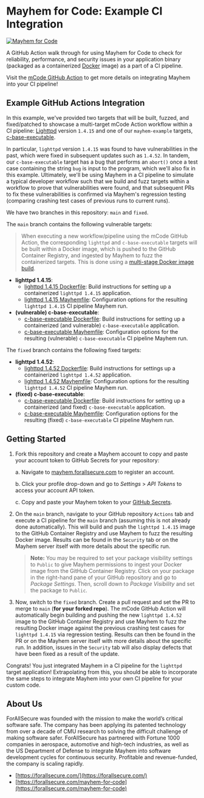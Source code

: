 # Mayhem for Code: Example CI Integration

[![Mayhem for Code](https://drive.google.com/uc?export=view&id=1JXEbfCDMMwwnDaOgs5-XlPWQwZR93fv4)](http://mayhem.forallsecure.com/)

A GitHub Action walk through for using Mayhem for Code to check for reliability, performance, and security issues in your application binary (packaged as a containerized [Docker](https://docs.docker.com/get-started/overview/) image) as a part of a CI pipeline.

Visit the [mCode GitHub Action](https://github.com/ForAllSecure/mcode-action/) to get more details on integrating Mayhem into your CI pipeline!

## Example GitHub Actions Integration

In this example, we've provided two targets that will be built, fuzzed, and fixed/patched to showcase a multi-target mCode Action workflow within a CI pipeline: [Lighttpd](https://www.lighttpd.net/) version `1.4.15` and one of our `mayhem-example` targets, [c-base-executable](https://github.com/ForAllSecure/mayhem-examples/tree/main/c/base-executable/c-base-executable).

In particular, `lighttpd` version `1.4.15` was found to have vulnerabilities in the past, which were fixed in subsequent updates such as `1.4.52`. In tandem, our `c-base-executable` target has a bug that performs an `abort()` once a test case containing the string `bug` is input to the program, which we'll also fix in this example. Ultimately, we'll be using Mayhem in a CI pipeline to simulate a typical developer workflow such that we build and fuzz targets within a workflow to prove that vulnerabilities were found, and that subsequent PRs to fix these vulnerabilities is confirmed via Mayhem's regression testing (comparing crashing test cases of previous runs to current runs).

We have two branches in this repository: `main` and `fixed`.

The `main` branch contains the following vulnerable targets:

> When executing a new workflow/pipeline using the mCode GitHub Action, the corresponding `lighttpd` and `c-base-executable` targets will be built within a Docker image, which is pushed to the GitHub Container Registry, and ingested by Mayhem to fuzz the containerized targets. This is done using a [multi-stage Docker image build](https://docs.docker.com/build/building/multi-stage/).

* **lighttpd 1.4.15**:
    * [lighttpd 1.4.15 Dockerfile](https://github.com/ForAllSecure/mcode-action-examples/blob/main/Dockerfile): Build instructions for setting up a containerized `lighttpd 1.4.15` application.
    * [lighttpd 1.4.15 Mayhemfile](https://github.com/ForAllSecure/mcode-action-examples/blob/main/Mayhemfile.lighttpd): Configuration options for the resulting `lighttpd 1.4.15` CI pipeline Mayhem run.
* **(vulnerable) c-base-executable**:
    * [c-base-executable Dockerfile](https://github.com/ForAllSecure/mcode-action-examples/blob/main/Dockerfile): Build instructions for setting up a containerized (and vulnerable) `c-base-executable` application.
    * [c-base-executable Mayhemfile](https://github.com/ForAllSecure/mcode-action-examples/blob/main/Mayhemfile.mayhemit): Configuration options for the resulting (vulnerable) `c-base-executable` CI pipeline Mayhem run.

The `fixed` branch contains the following fixed targets:

* **lighttpd 1.4.52**:
    * [lighttpd 1.4.52 Dockerfile](https://github.com/ForAllSecure/mcode-action-examples/blob/fixed/Dockerfile): Build instructions for settings up a containerized `lighttpd 1.4.52` application.
    * [lighttpd 1.4.52 Mayhemfile](https://github.com/ForAllSecure/mcode-action-examples/blob/fixed/Mayhemfile.lighttpd): Configuration options for the resulting `lighttpd 1.4.52` CI pipeline Mayhem run.
* **(fixed) c-base-executable**:
    * [c-base-executable Dockerfile](https://github.com/ForAllSecure/mcode-action-examples/blob/fixed/Dockerfile): Build instructions for setting up a containerized (and fixed) `c-base-executable` application.
    * [c-base-executable Mayhemfile](https://github.com/ForAllSecure/mcode-action-examples/blob/fixed/Mayhemfile.mayhemit): Configuration options for the resulting (fixed) `c-base-executable` CI pipeline Mayhem run.

## Getting Started

1. Fork this repository and create a Mayhem account to copy and paste your account token to GitHub Secrets for your repository:

    a. Navigate to [mayhem.forallsecure.com](https://mayhem.forallsecure.com/) to register an account.

    b. Click your profile drop-down and go to *Settings* > *API Tokens* to access your account API token.

    c. Copy and paste your Mayhem token to your [GitHub Secrets](https://docs.github.com/en/actions/security-guides/encrypted-secrets#creating-encrypted-secrets-for-an-organization).

2. On the `main` branch, navigate to your GitHub repository `Actions` tab and execute a CI pipeline for the `main` branch (assuming this is not already done automatically). This will build and push the `lighttpd 1.4.15` image to the GitHub Container Registry and use Mayhem to fuzz the resulting Docker image. Results can be found in the `Security` tab or on the Mayhem server itself with more details about the specific run.

    > **Note:** You may be required to set your package visibility settings to `Public` to give Mayhem permissions to ingest your Docker image from the GitHub Container Registry. Click on your package in the right-hand pane of your GitHub repository and go to *Package Settings*. Then, scroll down to *Package Visibility* and set the package to `Public`.

3. Now, switch to the `fixed` branch. Create a pull request and set the PR to merge to `main` (**for your forked repo**). The mCode GitHub Action will automatically begin building and pushing the new `lighttpd 1.4.52` image to the GitHub Container Registry and use Mayhem to fuzz the resulting Docker image against the previous crashing test cases for `lighttpd 1.4.15` via regression testing. Results can then be found in the PR or on the Mayhem server itself with more details about the specific run. In addition, issues in the `Security` tab will also display defects that have been fixed as a result of the update.

Congrats! You just integrated Mayhem in a CI pipeline for the `lighttpd` target application! Extrapolating from this, you should be able to incorporate the same steps to integrate Mayhem into your own CI pipeline for your custom code.

## About Us

ForAllSecure was founded with the mission to make the world’s critical software safe. The company has been applying its patented technology from over a decade of CMU research to solving the difficult challenge of making software safer. ForAllSecure has partnered with Fortune 1000 companies in aerospace, automotive and high-tech industries, as well as the US Department of Defense to integrate Mayhem into software development cycles for continuous security. Profitable and revenue-funded, the company is scaling rapidly.

* [https://forallsecure.com/](https://forallsecure.com/)
* [https://forallsecure.com/mayhem-for-code](https://forallsecure.com/mayhem-for-code)